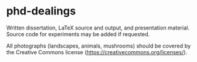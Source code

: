 # phd-dealings
Written dissertation, LaTeX source and output, and presentation material.  Source code for experiments may be added if requested.

All photographs (landscapes, animals, mushrooms) should be covered by the Creative Commons license (https://creativecommons.org/licenses/).
